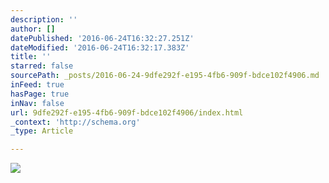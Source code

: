 ```yaml
---
description: ''
author: []
datePublished: '2016-06-24T16:32:27.251Z'
dateModified: '2016-06-24T16:32:17.383Z'
title: ''
starred: false
sourcePath: _posts/2016-06-24-9dfe292f-e195-4fb6-909f-bdce102f4906.md
inFeed: true
hasPage: true
inNav: false
url: 9dfe292f-e195-4fb6-909f-bdce102f4906/index.html
_context: 'http://schema.org'
_type: Article

---
```

![](https://the-grid-user-content.s3-us-west-2.amazonaws.com/a135eafa-dade-40b1-ac65-bca638fb83c0.gif)